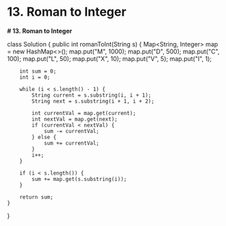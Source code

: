 # 13. Roman to Integer

**# 13. Roman to Integer**

class Solution {
    public int romanToInt(String s) {
        Map<String, Integer> map = new HashMap<>();
        map.put("M", 1000);
        map.put("D", 500);
        map.put("C", 100);
        map.put("L", 50);
        map.put("X", 10);
        map.put("V", 5);
        map.put("I", 1);

        
        
        int sum = 0;
        int i = 0;
        
        while (i < s.length() - 1) {
            String current = s.substring(i, i + 1);
            String next = s.substring(i + 1, i + 2);
            
            int currentVal = map.get(current);
            int nextVal = map.get(next);
            if (currentVal < nextVal) {
                sum -= currentVal;
            } else {
                sum += currentVal;
            }
            i++;
        }
        
        if (i < s.length()) {
            sum += map.get(s.substring(i));
        }
        
        return sum;
    }
}
